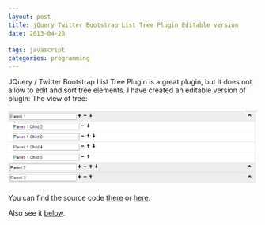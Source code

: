 ```yaml
---
layout: post
title: jQuery Twitter Bootstrap List Tree Plugin Editable version
date: 2013-04-20

tags: javascript
categories: programming
---
```

JQuery / Twitter Bootstrap List Tree Plugin is a great plugin, but it does not allow to edit and sort tree elements. I have created an editable version of plugin: The view of tree:

![example](./images/bootstrap_tree.png)

You can find the source code [there](http://pastebin.com/BTA4nL1c) or [here](/code/tree.js).

Also see it [below](http://jsfiddle.net/QD8Hs/1060/).
